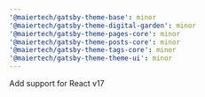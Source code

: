 ```yaml
---
'@maiertech/gatsby-theme-base': minor
'@maiertech/gatsby-theme-digital-garden': minor
'@maiertech/gatsby-theme-pages-core': minor
'@maiertech/gatsby-theme-posts-core': minor
'@maiertech/gatsby-theme-tags-core': minor
'@maiertech/gatsby-theme-theme-ui': minor
---
```


Add support for React v17
